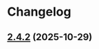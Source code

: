 # Changelog

## [2.4.2](https://github.com/ghaschel/commitzen-poc/compare/v2.4.1...v2.4.2) (2025-10-29)
